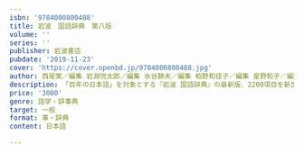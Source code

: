 ```yaml
---
isbn: '9784000800488'
title: 岩波　国語辞典　第八版
volume: ''
series: ''
publisher: 岩波書店
pubdate: '2019-11-23'
cover: 'https://cover.openbd.jp/9784000800488.jpg'
author: 西尾実／編集 岩淵悦太郎／編集 水谷静夫／編集 柏野和佳子／編集 星野和子／編集 丸山直子／編集
description: 「百年の日本語」を対象とする『岩波 国語辞典』の最新版．2200項目を新加．全項目を見直し，内容も語釈もよりわかりやすく．
price: '3000'
genre: 語学・辞事典
target: 一般
format: 事・辞典
content: 日本語

---
```

